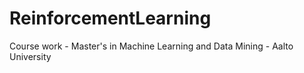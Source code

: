 # ReinforcementLearning
Course work - Master's in Machine Learning and Data Mining - Aalto University

